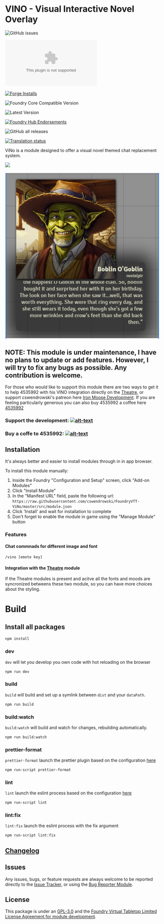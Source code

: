 # VINO - Visual Interactive Novel Overlay


![GitHub issues](https://img.shields.io/github/issues-raw/cswendrowski/FoundryVTT-ViNo?style=for-the-badge)

![Latest Release Download Count](https://img.shields.io/github/downloads/cswendrowski/FoundryVTT-ViNo/latest/module.zip?color=2b82fc&label=DOWNLOADS&style=for-the-badge)

[![Forge Installs](https://img.shields.io/badge/dynamic/json?label=Forge%20Installs&query=package.installs&suffix=%25&url=https%3A%2F%2Fforge-vtt.com%2Fapi%2Fbazaar%2Fpackage%2Fvino&colorB=006400&style=for-the-badge)](https://forge-vtt.com/bazaar#package=vino)

![Foundry Core Compatible Version](https://img.shields.io/badge/dynamic/json.svg?url=https%3A%2F%2Fraw.githubusercontent.com%2Fcswendrowski%2FFoundryVTT-ViNo%2Fmaster%2Fsrc%2Fmodule.json&label=Foundry%20Version&query=$.compatibility.verified&colorB=orange&style=for-the-badge)

![Latest Version](https://img.shields.io/badge/dynamic/json.svg?url=https%3A%2F%2Fraw.githubusercontent.com%2Fcswendrowski%2FFoundryVTT-ViNo%2Fmaster%2Fsrc%2Fmodule.json&label=Latest%20Release&prefix=v&query=$.version&colorB=red&style=for-the-badge)

[![Foundry Hub Endorsements](https://img.shields.io/endpoint?logoColor=white&url=https%3A%2F%2Fwww.foundryvtt-hub.com%2Fwp-json%2Fhubapi%2Fv1%2Fpackage%2Fvino%2Fshield%2Fendorsements&style=for-the-badge)](https://www.foundryvtt-hub.com/package/vino/)

![GitHub all releases](https://img.shields.io/github/downloads/cswendrowski/FoundryVTT-ViNo/total?style=for-the-badge)

[![Translation status](https://weblate.foundryvtt-hub.com/widgets/vino/-/287x66-black.png)](https://weblate.foundryvtt-hub.com/engage/vino/)


ViNo is a module designed to offer a visual novel themed chat replacement system.

![](wiki/images/preview_video_vino.gif)


![](wiki/images/preview_vino_1.png)

## NOTE: This module is **under maintenance**, I have no plans to update or add features. However, I will try to fix any bugs as possible. Any contribution is welcome.

For those who would like to support this module there are two ways to get it to help 4535992 with his VINO integration directly on the [Theatre](https://github.com/League-of-Foundry-Developers/fvtt-module-theatre), or support cswendrowski's patreon here [Iron Moose Development](https://www.patreon.com/ironmoose/posts).
If you are feeling particularly generous you can also buy 4535992 a coffee here [4535992](https://www.patreon.com/p4535992)

### Support the development: [![alt-text](https://img.shields.io/badge/-Patreon-%23ff424d?style=for-the-badge)](https://www.patreon.com/ironmoose)

### Buy a coffe to 4535992: [![alt-text](https://img.shields.io/badge/-Patreon-%23ff424d?style=for-the-badge)](https://www.patreon.com/p4535992)

## Installation

It's always better and easier to install modules through in in app browser.

To install this module manually:
1. Inside the Foundry "Configuration and Setup" screen, click "Add-on Modules"
2. Click "Install Module"
3. In the "Manifest URL" field, paste the following url:
`https://raw.githubusercontent.com/cswendrowski/FoundryVTT-ViNo/master/src/module.json`
4. Click 'Install' and wait for installation to complete
5. Don't forget to enable the module in game using the "Manage Module" button

### Features

#### Chat commnads for different image and font

```
/vino [emote key]
```

#### Integration with the [Theatre](https://github.com/p4535992/fvtt-module-theatre/) module

If the Theatre modules is present and acitve all the fonts and moods are syncronized betweens these two module, so you can have more choices about the styling.

# Build

## Install all packages

```bash
npm install
```

### dev

`dev` will let you develop you own code with hot reloading on the browser

```bash
npm run dev
```

### build

`build` will build and set up a symlink between `dist` and your `dataPath`.

```bash
npm run build
```

### build:watch

`build:watch` will build and watch for changes, rebuilding automatically.

```bash
npm run build:watch
```

### prettier-format

`prettier-format` launch the prettier plugin based on the configuration [here](./.prettierrc)

```bash
npm run-script prettier-format
```

### lint

`lint` launch the eslint process based on the configuration [here](./.eslintrc.json)

```bash
npm run-script lint
```

### lint:fix

`lint:fix` launch the eslint process with the fix argument

```bash
npm run-script lint:fix
```


## [Changelog](./changelog.md)

## Issues

Any issues, bugs, or feature requests are always welcome to be reported directly to the [Issue Tracker](https://github.com/cswendrowski/FoundryVTT-ViNo/issues ), or using the [Bug Reporter Module](https://foundryvtt.com/packages/bug-reporter/).

## License

This package is under an [GPL-3.0](LICENSE) and the [Foundry Virtual Tabletop Limited License Agreement for module development](https://foundryvtt.com/article/license/).

